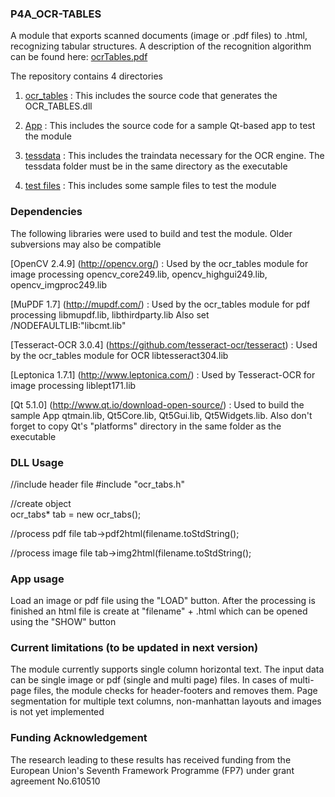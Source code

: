 ### P4A_OCR-TABLES

A module that exports scanned documents (image or .pdf files) to .html, recognizing tabular structures. A description of the recognition algorithm can be found here: [ocrTables.pdf](https://github.com/P4ALLcerthiti/P4ALL_OCR-TABLES/blob/master/ocrTables.pdf)

The repository contains 4 directories

1) [ocr_tables](https://github.com/P4ALLcerthiti/P4ALL_OCR-TABLES/tree/master/ocr_tables) : This includes the source code that generates the OCR_TABLES.dll

2) [App](https://github.com/P4ALLcerthiti/P4ALL_OCR-TABLES/tree/master/App) : This includes the source code for a sample Qt-based app to test the module

3) [tessdata](https://github.com/P4ALLcerthiti/P4ALL_OCR-TABLES/tree/master/tessdata) : This includes the traindata necessary for the OCR engine. The tessdata folder must be in the same directory as the executable

4) [test files](https://github.com/P4ALLcerthiti/P4ALL_OCR-TABLES/tree/master/test%20files) : This includes some sample files to test the module


### Dependencies

The following libraries were used to build and test the module. Older subversions may also be compatible

[OpenCV 2.4.9] (http://opencv.org/) : Used by the ocr_tables module for image processing
opencv_core249.lib, opencv_highgui249.lib, opencv_imgproc249.lib

[MuPDF 1.7] (http://mupdf.com/) : Used by the ocr_tables module for pdf processing
libmupdf.lib, libthirdparty.lib
Also set /NODEFAULTLIB:"libcmt.lib"

[Tesseract-OCR 3.0.4] (https://github.com/tesseract-ocr/tesseract) : Used by the ocr_tables module for OCR
libtesseract304.lib

[Leptonica 1.7.1] (http://www.leptonica.com/) : Used by Tesseract-OCR for image processing
liblept171.lib

[Qt 5.1.0] (http://www.qt.io/download-open-source/) : Used to build the sample App
qtmain.lib, Qt5Core.lib, Qt5Gui.lib, Qt5Widgets.lib. 
Also don't forget to copy Qt's "platforms" directory in the same folder as the executable

### DLL Usage

//include header file
#include "ocr_tabs.h"

//create object  
ocr_tabs* tab = new ocr_tabs();

//process pdf file
tab->pdf2html(filename.toStdString();

//process image file
tab->img2html(filename.toStdString();

### App usage

Load an image or pdf file using the "LOAD" button. After the processing is finished an html file is create at "filename" + .html which can be opened using the "SHOW" button

### Current limitations (to be updated in next version)

The module currently supports single column horizontal text.
The input data can be single image or pdf (single and multi page) files. In cases of multi-page files, the module checks for header-footers and removes them.
Page segmentation for multiple text columns, non-manhattan layouts and images is not yet implemented

### Funding Acknowledgement

The research leading to these results has received funding from the European
Union's Seventh Framework Programme (FP7) under grant agreement No.610510
